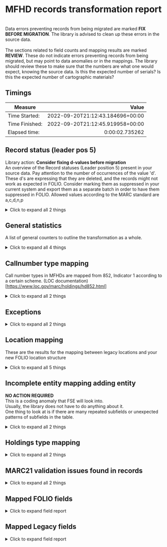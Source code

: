 # MFHD records transformation report   
<br/>Data errors preventing records from being migrated are marked **FIX BEFORE MIGRATION**. The library is advised to clean up these errors in the source data.<br/><br/> The sections related to field counts and mapping results are marked **REVIEW**. These do not indicate errors preventing records from being migrated, but may point to data anomalies or in the mappings. The library should review these to make sure that the numbers are what one would expect, knowing the source data. Is this the expected number of serials? Is this the expected number of cartographic materials?
## Timings   
   
Measure | Value   
--- | ---:   
Time Started: | 2022-09-20T21:12:43.184696+00:00   
Time Finished: | 2022-09-20T21:12:45.919958+00:00   
Elapsed time: | 0:00:02.735262   
   
## Record status (leader pos 5)    
Library action: **Consider fixing d-values before migration**<br/>An overview of the Record statuses (Leader position 5) present in your source data.    Pay attention to the number of occurrences of the value 'd'. These d's are expressing that they are deleted, and the records might not work as expected in FOLIO. Consider marking them as suppressed in your current system and export them as a separate batch in order to have them suppressed in FOLIO. Allowed values according to the MARC standard are a,c,d,n,p    
<details><summary>Click to expand all 2 things</summary>     
   
Measure | Count   
--- | ---:   
n | 4   
</details>   
   
## General statistics    
A list of general counters to outline the transformation as a whole.    
<details><summary>Click to expand all 4 things</summary>     
   
Measure | Count   
--- | ---:   
Holdings records written to disk | 4   
SRS records written to disk | 4   
Total number of Tags processed | 20   
</details>   
   
## Callnumber type mapping    
Call number types in MFHDs are mapped from 852, Indicator 1 according to a certain scheme. (LOC documentation)[https://www.loc.gov/marc/holdings/hd852.html]    
<details><summary>Click to expand all 2 things</summary>     
   
Measure | Count   
--- | ---:   
Mapped from Indicator 1 0 -> Library of Congress classification | 4   
</details>   
   
## Exceptions    
    
<details><summary>Click to expand all 2 things</summary>     
   
Measure | Count   
--- | ---:   
set_location_id_by_code condition used in rules. Deprecated condition. Switch to set_permanent_location_id | 4   
</details>   
   
## Location mapping    
These are the results for the mapping between legacy locations and your new FOLIO location structure    
<details><summary>Click to expand all 5 things</summary>     
   
Measure | Count   
--- | ---:   
'cd' (KU/CC/DI/2) -> SECOND FLOOR | 1   
'infoOff' (KU/CC/DI/P) -> Popular Reading Collection | 1   
'jnlDesk' (KU/CC/DI/P) -> Popular Reading Collection | 1   
'maps' (KU/CC/DI/2) -> SECOND FLOOR | 1   
</details>   
   
## Incomplete entity mapping adding entity    
**NO ACTION REQUIRED** <br/>This is a coding anomaly that FSE will look into.  <br/>Usually, the library does not have to do anything about it.<br/> One thing to look at is if there are many repeated subfields or unexpected patterns of subfields in the table.    
<details><summary>Click to expand all 2 things</summary>     
   
Measure | Count   
--- | ---:   
852 b:has_value - h:has_value - i:has_value ->>-->> notes note:'False' - holdingsNoteTypeId:'False' - staffOnly:'True'   | 8   
</details>   
   
## Holdings type mapping    
    
<details><summary>Click to expand all 2 things</summary>     
   
Measure | Count   
--- | ---:   
x -> Monograph -> Monograph (03c9c400-b9e3-4a07-ac0e-05ab470233ed | 4   
</details>   
   
## MARC21 validation issues found in records    
    
<details><summary>Click to expand all 2 things</summary>     
   
Measure | Count   
--- | ---:   
008 lenght invalid. 'xxxxxxxx' was stripped out | 1   
</details>   

## Mapped FOLIO fields
<details><summary>Click to expand field report</summary>     

FOLIO Field | Mapped | Unmapped  
--- | --- | ---:  
_version | 0 (0%) | 4  
acquisitionFormat | 0 (0%) | 4  
acquisitionMethod | 0 (0%) | 4  
administrativeNotes | 0 (0%) | 4  
bareHoldingsItems | 0 (0%) | 4  
callNumber | 4 (100%) | 0  
callNumberPrefix | 0 (0%) | 4  
callNumberSuffix | 0 (0%) | 4  
callNumberTypeId | 4 (100%) | 0  
copyNumber | 0 (0%) | 4  
digitizationPolicy | 0 (0%) | 4  
discoverySuppress | 0 (0%) | 4  
effectiveLocationId | 0 (0%) | 4  
electronicAccess | 0 (0%) | 4  
holdingsInstance | 0 (0%) | 4  
holdingsItems | 0 (0%) | 4  
holdingsStatements | 0 (0%) | 4  
holdingsStatementsForIndexes | 0 (0%) | 4  
holdingsStatementsForSupplements | 0 (0%) | 4  
holdingsTypeId | 4 (100%) | 0  
hrid | 0 (0%) | 4  
id | 4 (100%) | 0  
illPolicy | 0 (0%) | 4  
illPolicyId | 0 (0%) | 4  
instanceId | 4 (100%) | 0  
metadata.createdByUserId | 4 (100%) | 0  
metadata.createdDate | 4 (100%) | 0  
metadata.updatedByUserId | 4 (100%) | 0  
metadata.updatedDate | 4 (100%) | 0  
notes | 0 (0%) | 4  
numberOfItems | 0 (0%) | 4  
permanentLocation | 0 (0%) | 4  
permanentLocationId | 4 (100%) | 0  
receiptStatus | 0 (0%) | 4  
receivingHistory | 0 (0%) | 4  
retentionPolicy | 0 (0%) | 4  
shelvingTitle | 0 (0%) | 4  
sourceId | 0 (0%) | 4  
statisticalCodeIds | 0 (0%) | 4  
tags | 0 (0%) | 4  
temporaryLocationId | 0 (0%) | 4  
</details>   

## Mapped Legacy fields
<details><summary>Click to expand field report</summary>     

Legacy Field | Present | Mapped | Unmapped  
--- | --- | --- | ---:  
001 | 4 (100.0%) | 4 (100%) | 0  
004 | 4 (100.0%) | 4 (100%) | 0  
005 | 4 (100.0%) | 0 (0%) | 4  
008 | 4 (100.0%) | 0 (0%) | 4  
852 | 4 (100.0%) | 4 (100%) | 0  
</details>   
